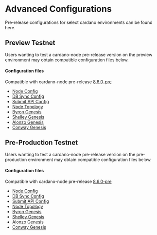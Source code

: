 # Advanced Configurations

Pre-release configurations for select cardano environments can be found here.

## Preview Testnet

Users wanting to test a cardano-node pre-release version on the preview environment may obtain compatible configuration files below.

#### Configuration files

Compatible with cardano-node pre-release [8.6.0-pre](https://github.com/input-output-hk/cardano-node/releases/tag/8.6.0-pre)

- [Node Config](environments-pre/preview/config.json)
- [DB Sync Config](environments-pre/preview/db-sync-config.json)
- [Submit API Config](environments-pre/preview/submit-api-config.json)
- [Node Topology](environments-pre/preview/topology.json)
- [Byron Genesis](environments-pre/preview/byron-genesis.json)
- [Shelley Genesis](environments-pre/preview/shelley-genesis.json)
- [Alonzo Genesis](environments-pre/preview/alonzo-genesis.json)
- [Conway Genesis](environments-pre/preview/conway-genesis.json)

## Pre-Production Testnet

Users wanting to test a cardano-node pre-release version on the pre-production environment may obtain compatible configuration files below.

#### Configuration files

Compatible with cardano-node pre-release [8.6.0-pre](https://github.com/input-output-hk/cardano-node/releases/tag/8.6.0-pre)

- [Node Config](environments-pre/preprod/config.json)
- [DB Sync Config](environments-pre/preprod/db-sync-config.json)
- [Submit API Config](environments-pre/preprod/submit-api-config.json)
- [Node Topology](environments-pre/preprod/topology.json)
- [Byron Genesis](environments-pre/preprod/byron-genesis.json)
- [Shelley Genesis](environments-pre/preprod/shelley-genesis.json)
- [Alonzo Genesis](environments-pre/preprod/alonzo-genesis.json)
- [Conway Genesis](environments-pre/preprod/conway-genesis.json)
